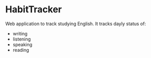 # HabitTracker

Web application to track studying English.
It tracks dayly status of:
- writing
- listening
- speaking
- reading
